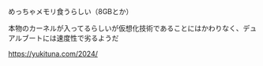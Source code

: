 めっちゃメモリ食うらしい（8GBとか）  

本物のカーネルが入ってるらしいが仮想化技術であることにはかわりなく、デュアルブートには速度性で劣るようだ


https://yukituna.com/2024/
